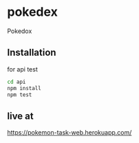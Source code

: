 # pokedex
Pokedox

## Installation

for api test

```bash
cd api 
npm install
npm test
```

## live at
https://pokemon-task-web.herokuapp.com/

